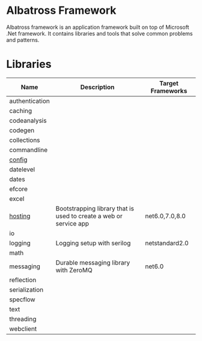 # Albatross Framework
Albatross framework is an application framework built on top of Microsoft .Net framework.  It contains libraries and tools that solve common problems and patterns.

# Libraries
|Name|Description|Target Frameworks|
|-|-|-|
|authentication|||
|caching|||
|codeanalysis|||
|codegen|||
|collections|||
|commandline|||
|[config](./config/Albatross.Config)|||
|datelevel|||
|dates|||
|efcore|||
|excel|||
|[hosting](./hosting)|Bootstrapping library that is used to create a web or service app|net6.0,7.0,8.0|
|io|||
|logging|Logging setup with serilog|netstandard2.0|
|math|||
|messaging|Durable messaging library with ZeroMQ|net6.0|
|reflection|||
|serialization|||
|specflow|||
|text|||
|threading|||
|webclient|||